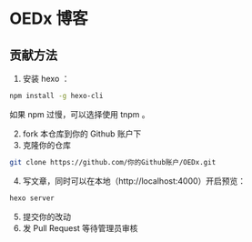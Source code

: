 # OEDx 博客

## 贡献方法

1. 安装 hexo ：

``` sh
npm install -g hexo-cli
```

如果 npm 过慢，可以选择使用 tnpm 。

2. fork 本仓库到你的 Github 账户下
3. 克隆你的仓库

``` sh
git clone https://github.com/你的Github账户/OEDx.git
```

4. 写文章，同时可以在本地（http://localhost:4000）开启预览：

``` sh
hexo server
```

5. 提交你的改动
6. 发 Pull Request 等待管理员审核